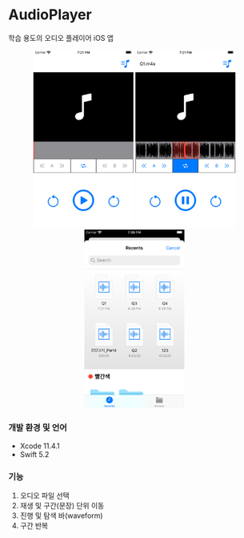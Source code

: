 # AudioPlayer

학습 용도의 오디오 플레이어 iOS 앱

<p align="center">
  <kbd><img src="images/screenshot1.png" width="200"></kbd>
  <kbd><img src="images/screenshot2.png" width="200"></kbd>
  <kbd><img src="images/screenshot3.png" width="200"></kbd>
</p>

### 개발 환경 및 언어

- Xcode 11.4.1
- Swift 5.2

### 기능

1. 오디오 파일 선택
2. 재생 및 구간(문장) 단위 이동
3. 진행 및 탐색 바(waveform)
4. 구간 반복
